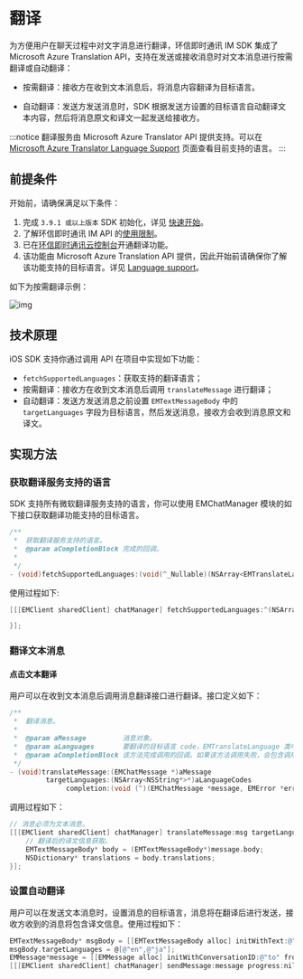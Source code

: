# 翻译

<Toc />

为方便用户在聊天过程中对文字消息进行翻译，环信即时通讯 IM SDK 集成了 Microsoft Azure Translation API，支持在发送或接收消息时对文本消息进行按需翻译或自动翻译：

- 按需翻译：接收方在收到文本消息后，将消息内容翻译为目标语言。

- 自动翻译：发送方发送消息时，SDK 根据发送方设置的目标语言自动翻译文本内容，然后将消息原文和译文一起发送给接收方。

:::notice
翻译服务由 Microsoft Azure Translator API 提供支持。可以在 [Microsoft Azure Translator Language Support](https://docs.microsoft.com/en-us/azure/cognitive-services/translator/language-support) 页面查看目前支持的语言。
:::

## 前提条件

开始前，请确保满足以下条件：

1. 完成 `3.9.1 或以上版本` SDK 初始化，详见 [快速开始](quickstart.html)。
2. 了解环信即时通讯 IM API 的[使用限制](/product/limitation.html)。
3. 已在[环信即时通讯云控制台](https://console.easemob.com/user/login)开通翻译功能。
4. 该功能由 Microsoft Azure Translation API 提供，因此开始前请确保你了解该功能支持的目标语言。详见 [Language support](https://docs.microsoft.com/en-us/azure/cognitive-services/translator/language-support)。

如下为按需翻译示例：

![img](@static/images/ios/translation.png)

## 技术原理

iOS SDK 支持你通过调用 API 在项目中实现如下功能：

- `fetchSupportedLanguages`：获取支持的翻译语言；
- 按需翻译：接收方在收到文本消息后调用 `translateMessage` 进行翻译；
- 自动翻译：发送方发送消息之前设置 `EMTextMessageBody` 中的 `targetLanguages` 字段为目标语言，然后发送消息，接收方会收到消息原文和译文。

## 实现方法

### 获取翻译服务支持的语言

SDK 支持所有微软翻译服务支持的语言，你可以使用 EMChatManager 模块的如下接口获取翻译功能支持的目标语言。

```objectivec
/**
 *  获取翻译服务支持的语言。
 *  @param aCompletionBlock 完成的回调。
 *
 */
- (void)fetchSupportedLanguages:(void(^_Nullable)(NSArray<EMTranslateLanguage*>* _Nullable languages,EMError* _Nullable error))aCompletionBlock
```

使用过程如下:

```objectivec
[[[EMClient sharedClient] chatManager] fetchSupportedLanguages:^(NSArray<EMTranslateLanguage *> * _Nullable languages, EMError * _Nullable error) {

}];
```

### 翻译文本消息

#### 点击文本翻译

用户可以在收到文本消息后调用消息翻译接口进行翻译。接口定义如下：

```objectivec
/**
 *  翻译消息。
 *
 *  @param aMessage         消息对象。
 *  @param aLanguages       要翻译的目标语言 code，EMTranslateLanguage 类中的 languageCode 数组。
 *  @param aCompletionBlock 该方法完成调用的回调。如果该方法调用失败，会包含调用失败的原因。
 */
- (void)translateMessage:(EMChatMessage *)aMessage
         targetLanguages:(NSArray<NSString*>*)aLanguageCodes
              completion:(void (^)(EMChatMessage *message, EMError *error))aCompletionBlock;
```

调用过程如下：

```objectivec
// 消息必须为文本消息。
[[[EMClient sharedClient] chatManager] translateMessage:msg targetLanguages:@[@"en",@"ja"] completion:^(EMChatMessage *message, EMError *error) {
    // 翻译后的译文信息获取。
    EMTextMessageBody* body = (EMTextMessageBody*)message.body;
    NSDictionary* translations = body.translations;
}];
```

### 设置自动翻译

用户可以在发送文本消息时，设置消息的目标语言，消息将在翻译后进行发送，接收方收到的消息将包含译文信息。使用过程如下：

```objectivec
EMTextMessageBody* msgBody = [[EMTextMessageBody alloc] initWithText:@"你好"];
msgBody.targetLanguages = @[@"en",@"ja"];
EMMessage*message = [[EMMessage alloc] initWithConversationID:@"to" from:@"from" to:@"to" body:msgBody ext:nil];
[[[EMClient sharedClient] chatManager] sendMessage:message progress:nil completion:nil];
```